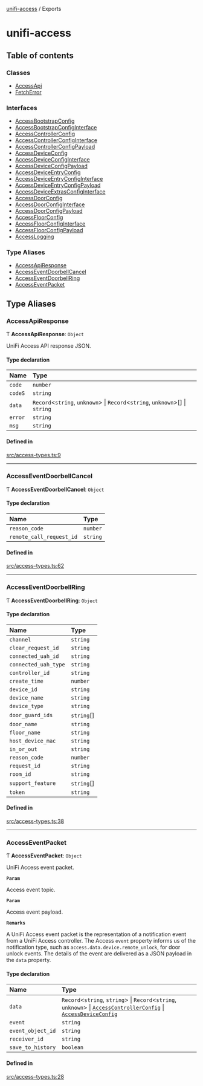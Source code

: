 [unifi-access](README.md) / Exports

# unifi-access

## Table of contents

### Classes

- [AccessApi](classes/AccessApi.md)
- [FetchError](classes/FetchError.md)

### Interfaces

- [AccessBootstrapConfig](interfaces/AccessBootstrapConfig.md)
- [AccessBootstrapConfigInterface](interfaces/AccessBootstrapConfigInterface.md)
- [AccessControllerConfig](interfaces/AccessControllerConfig.md)
- [AccessControllerConfigInterface](interfaces/AccessControllerConfigInterface.md)
- [AccessControllerConfigPayload](interfaces/AccessControllerConfigPayload.md)
- [AccessDeviceConfig](interfaces/AccessDeviceConfig.md)
- [AccessDeviceConfigInterface](interfaces/AccessDeviceConfigInterface.md)
- [AccessDeviceConfigPayload](interfaces/AccessDeviceConfigPayload.md)
- [AccessDeviceEntryConfig](interfaces/AccessDeviceEntryConfig.md)
- [AccessDeviceEntryConfigInterface](interfaces/AccessDeviceEntryConfigInterface.md)
- [AccessDeviceEntryConfigPayload](interfaces/AccessDeviceEntryConfigPayload.md)
- [AccessDeviceExtrasConfigInterface](interfaces/AccessDeviceExtrasConfigInterface.md)
- [AccessDoorConfig](interfaces/AccessDoorConfig.md)
- [AccessDoorConfigInterface](interfaces/AccessDoorConfigInterface.md)
- [AccessDoorConfigPayload](interfaces/AccessDoorConfigPayload.md)
- [AccessFloorConfig](interfaces/AccessFloorConfig.md)
- [AccessFloorConfigInterface](interfaces/AccessFloorConfigInterface.md)
- [AccessFloorConfigPayload](interfaces/AccessFloorConfigPayload.md)
- [AccessLogging](interfaces/AccessLogging.md)

### Type Aliases

- [AccessApiResponse](modules.md#accessapiresponse)
- [AccessEventDoorbellCancel](modules.md#accesseventdoorbellcancel)
- [AccessEventDoorbellRing](modules.md#accesseventdoorbellring)
- [AccessEventPacket](modules.md#accesseventpacket)

## Type Aliases

### AccessApiResponse

Ƭ **AccessApiResponse**: `Object`

UniFi Access API response JSON.

#### Type declaration

| Name | Type |
| :------ | :------ |
| `code` | `number` |
| `codeS` | `string` |
| `data` | `Record`\<`string`, `unknown`\> \| `Record`\<`string`, `unknown`\>[] \| `string` |
| `error` | `string` |
| `msg` | `string` |

#### Defined in

[src/access-types.ts:9](https://github.com/hjdhjd/unifi-access/blob/e0dcb0f/src/access-types.ts#L9)

___

### AccessEventDoorbellCancel

Ƭ **AccessEventDoorbellCancel**: `Object`

#### Type declaration

| Name | Type |
| :------ | :------ |
| `reason_code` | `number` |
| `remote_call_request_id` | `string` |

#### Defined in

[src/access-types.ts:62](https://github.com/hjdhjd/unifi-access/blob/e0dcb0f/src/access-types.ts#L62)

___

### AccessEventDoorbellRing

Ƭ **AccessEventDoorbellRing**: `Object`

#### Type declaration

| Name | Type |
| :------ | :------ |
| `channel` | `string` |
| `clear_request_id` | `string` |
| `connected_uah_id` | `string` |
| `connected_uah_type` | `string` |
| `controller_id` | `string` |
| `create_time` | `number` |
| `device_id` | `string` |
| `device_name` | `string` |
| `device_type` | `string` |
| `door_guard_ids` | `string`[] |
| `door_name` | `string` |
| `floor_name` | `string` |
| `host_device_mac` | `string` |
| `in_or_out` | `string` |
| `reason_code` | `number` |
| `request_id` | `string` |
| `room_id` | `string` |
| `support_feature` | `string`[] |
| `token` | `string` |

#### Defined in

[src/access-types.ts:38](https://github.com/hjdhjd/unifi-access/blob/e0dcb0f/src/access-types.ts#L38)

___

### AccessEventPacket

Ƭ **AccessEventPacket**: `Object`

UniFi Access event packet.

**`Param`**

Access event topic.

**`Param`**

Access event payload.

**`Remarks`**

A UniFi Access event packet is the representation of a notification event from a UniFi Access controller. The Access `event` property informs us of the
notification type, such as `access.data.device.remote_unlock`, for door unlock events. The details of the event are delivered as a JSON payload in the `data`
property.

#### Type declaration

| Name | Type |
| :------ | :------ |
| `data` | `Record`\<`string`, `string`\> \| `Record`\<`string`, `unknown`\> \| [`AccessControllerConfig`](interfaces/AccessControllerConfig.md) \| [`AccessDeviceConfig`](interfaces/AccessDeviceConfig.md) |
| `event` | `string` |
| `event_object_id` | `string` |
| `receiver_id` | `string` |
| `save_to_history` | `boolean` |

#### Defined in

[src/access-types.ts:28](https://github.com/hjdhjd/unifi-access/blob/e0dcb0f/src/access-types.ts#L28)
